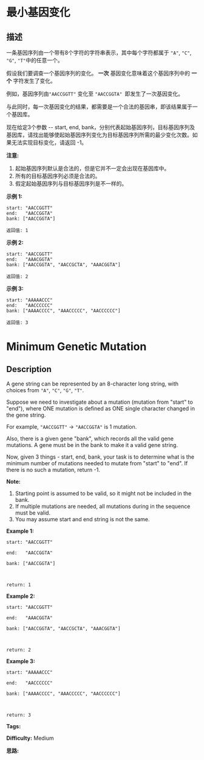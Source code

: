 # 最小基因变化

## 描述

一条基因序列由一个带有8个字符的字符串表示，其中每个字符都属于 `"A"`, `"C"`, `"G"`, `"T"`中的任意一个。

假设我们要调查一个基因序列的变化。 **一次** 基因变化意味着这个基因序列中的 **一个** 字符发生了变化。

例如，基因序列由`"AACCGGTT"` 变化至 `"AACCGGTA" `即发生了一次基因变化。

与此同时，每一次基因变化的结果，都需要是一个合法的基因串，即该结果属于一个基因库。

现在给定3个参数 -- start, end, bank，分别代表起始基因序列，目标基因序列及基因库，请找出能够使起始基因序列变化为目标基因序列所需的最少变化次数。如果无法实现目标变化，请返回 -1。

**注意:**

  1. 起始基因序列默认是合法的，但是它并不一定会出现在基因库中。
  2. 所有的目标基因序列必须是合法的。
  3. 假定起始基因序列与目标基因序列是不一样的。

**示例 1:**

    
    
    start: "AACCGGTT"
    end:   "AACCGGTA"
    bank: ["AACCGGTA"]
    
    返回值: 1
    

**示例 2:**

    
    
    start: "AACCGGTT"
    end:   "AAACGGTA"
    bank: ["AACCGGTA", "AACCGCTA", "AAACGGTA"]
    
    返回值: 2
    

**示例 3:**

    
    
    start: "AAAAACCC"
    end:   "AACCCCCC"
    bank: ["AAAACCCC", "AAACCCCC", "AACCCCCC"]
    
    返回值: 3
    



# Minimum Genetic Mutation

## Description



A gene string can be represented by an 8-character long string, with choices from `"A"`, `"C"`, `"G"`, `"T"`.

Suppose we need to investigate about a mutation (mutation from "start" to "end"), where ONE mutation is defined as ONE single character changed in the gene string.

For example, `"AACCGGTT"` -> `"AACCGGTA"` is 1 mutation.

Also, there is a given gene "bank", which records all the valid gene mutations. A gene must be in the bank to make it a valid gene string.

Now, given 3 things - start, end, bank, your task is to determine what is the minimum number of mutations needed to mutate from "start" to "end". If there is no such a mutation, return -1.

**Note:**

  1. Starting point is assumed to be valid, so it might not be included in the bank.
  2. If multiple mutations are needed, all mutations during in the sequence must be valid.
  3. You may assume start and end string is not the same.



**Example 1:**

    
    
    start: "AACCGGTT"
    end:   "AACCGGTA"
    bank: ["AACCGGTA"]
    
    return: 1
    



**Example 2:**

    
    
    start: "AACCGGTT"
    end:   "AAACGGTA"
    bank: ["AACCGGTA", "AACCGCTA", "AAACGGTA"]
    
    return: 2
    



**Example 3:**

    
    
    start: "AAAAACCC"
    end:   "AACCCCCC"
    bank: ["AAAACCCC", "AAACCCCC", "AACCCCCC"]
    
    return: 3
    




**Tags:** 

**Difficulty:** Medium

**思路:**
